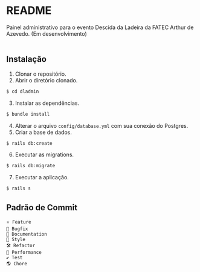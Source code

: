 # README
Painel administrativo para o evento Descida da Ladeira da FATEC Arthur de Azevedo. (Em desenvolvimento)
<br><br>
## Instalação
1. Clonar o repositório.
2. Abrir o diretório clonado.
```sh
$ cd dladmin
```
3. Instalar as dependências.
```sh
$ bundle install
```
4. Alterar o arquivo `config/database.yml` com sua conexão do Postgres.
5. Criar a base de dados.
```sh
$ rails db:create
```
6. Executar as migrations.
```sh
$ rails db:migrate
```
7. Executar a aplicação.
```sh
$ rails s
```

## Padrão de Commit
```
⭐️ Feature
🐛 Bugfix
📄 Documentation
🎨 Style
🛠 Refactor
🚀 Performance
✔️ Test
🌎 Chore
```
